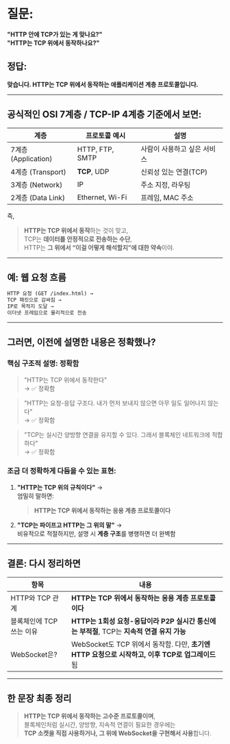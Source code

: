# 질문:

**"HTTP 안에 TCP가 있는 게 맞나요?"**  
**"HTTP는 TCP 위에서 동작하나요?"**

## 정답:

**맞습니다. HTTP는 TCP 위에서 동작하는 애플리케이션 계층 프로토콜입니다.**

---

## 공식적인 OSI 7계층 / TCP-IP 4계층 기준에서 보면:

| 계층                | 프로토콜 예시   | 설명                        |
| ------------------- | --------------- | --------------------------- |
| 7계층 (Application) | HTTP, FTP, SMTP | 사람이 사용하고 싶은 서비스 |
| 4계층 (Transport)   | **TCP**, UDP    | 신뢰성 있는 연결(TCP)       |
| 3계층 (Network)     | IP              | 주소 지정, 라우팅           |
| 2계층 (Data Link)   | Ethernet, Wi-Fi | 프레임, MAC 주소            |

즉,

> **HTTP는 TCP 위에서 동작**하는 것이 맞고,  
> TCP는 **데이터를 안정적으로 전송하는 수단**,  
> HTTP는 **그 위에서 “이걸 어떻게 해석할지”에 대한 약속**이야.

---

## 예: 웹 요청 흐름

```txt
HTTP 요청 (GET /index.html) →
TCP 패킷으로 감싸짐 →
IP로 목적지 도달 →
이더넷 프레임으로 물리적으로 전송
```

---

## 그러면, 이전에 설명한 내용은 정확했나?

### 핵심 구조적 설명: **정확함**

> "HTTP는 TCP 위에서 동작한다"  
> → ✅ 정확함

> "HTTP는 요청-응답 구조다. 내가 먼저 보내지 않으면 아무 일도 일어나지 않는다"  
> → ✅ 정확함

> "TCP는 실시간 양방향 연결을 유지할 수 있다. 그래서 블록체인 네트워크에 적합하다"  
> → ✅ 정확함

### 조금 더 정확하게 다듬을 수 있는 표현:

1. **"HTTP는 TCP 위의 규칙이다"** →  
   엄밀히 말하면:

   > **HTTP는 TCP 위에서 동작하는 응용 계층 프로토콜이다**

2. **"TCP는 파이프고 HTTP는 그 위의 말"** →  
   비유적으로 적절하지만, 설명 시 **계층 구조**를 병행하면 더 완벽함

---

## 결론: 다시 정리하면

| 항목                     | 내용                                                                                            |
| ------------------------ | ----------------------------------------------------------------------------------------------- |
| HTTP와 TCP 관계          | **HTTP는 TCP 위에서 동작하는 응용 계층 프로토콜이다**                                           |
| 블록체인에 TCP 쓰는 이유 | **HTTP는 1회성 요청-응답이라 P2P 실시간 통신에는 부적절**, TCP는 **지속적 연결 유지 가능**      |
| WebSocket은?             | WebSocket도 TCP 위에서 동작함. 다만, **초기엔 HTTP 요청으로 시작하고, 이후 TCP로 업그레이드**됨 |

---

## 한 문장 최종 정리

> **HTTP는 TCP 위에서 동작하는 고수준 프로토콜이며**,  
> 블록체인처럼 실시간, 양방향, 지속적 연결이 필요한 경우에는  
> **TCP 소켓을 직접 사용하거나, 그 위에 WebSocket을 구현해서 사용**합니다.
